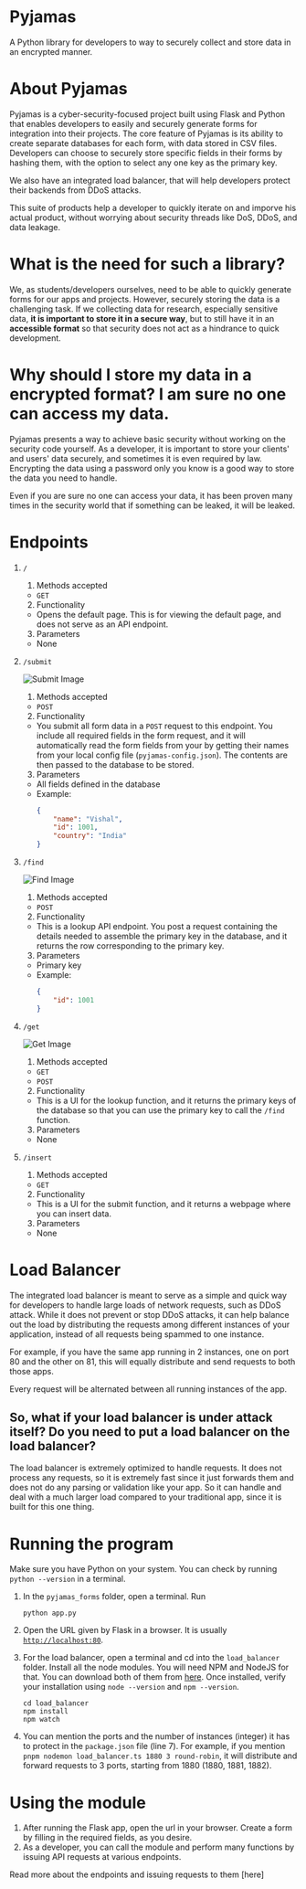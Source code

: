 # Pyjamas

A Python library for developers to way to securely collect and store data in an encrypted manner.

# About Pyjamas

Pyjamas is a cyber-security-focused project built using Flask and Python that enables developers to easily and securely generate forms for integration into their projects. The core feature of Pyjamas is its ability to create separate databases for each form, with data stored in CSV files. Developers can choose to securely store specific fields in their forms by hashing them, with the option to select any one key as the primary key.

We also have an integrated load balancer, that will help developers protect their backends from DDoS attacks.

This suite of products help a developer to quickly iterate on and imporve his actual product, without worrying about security threads like DoS, DDoS, and data leakage.

# What is the need for such a library?

We, as students/developers ourselves, need to be able to quickly generate forms for our apps and projects. However, securely storing the data is a challenging task. If we collecting data for research, especially sensitive data, **it is important to store it in a secure way**, but to still have it in an **accessible format** so that security does not act as a hindrance to quick development.

# Why should I store my data in a encrypted format? I am sure no one can access my data.

Pyjamas presents a way to achieve basic security without working on the security code yourself. As a developer, it is important to store your clients' and users' data securely, and sometimes it is even required by law. Encrypting the data using a password only you know is a good way to store the data you need to handle.

Even if you are sure no one can access your data, it has been proven many times in the security world that if something can be leaked, it will be leaked.

# Endpoints

1. `/`

    1. Methods accepted

    - `GET`

    2. Functionality

    - Opens the default page. This is for viewing the default page, and does not serve as an API endpoint.

    3. Parameters

    - None

2. `/submit`

    ![Submit  Image](./images/submit%20diagram.png)

    1. Methods accepted

    - `POST`

    2. Functionality

    - You submit all form data in a `POST` request to this endpoint. You include all required fields in the form request, and it will automatically read the form fields from your by getting their names from your local config file (`pyjamas-config.json`). The contents are then passed to the database to be stored.

    3. Parameters

    - All fields defined in the database
    - Example:
        ```json
        {
            "name": "Vishal",
            "id": 1001,
            "country": "India"
        }
        ```

3. `/find`

    ![Find  Image](./images/find%20diagram.png)

    1. Methods accepted

    - `POST`

    2. Functionality

    - This is a lookup API endpoint. You post a request containing the details needed to assemble the primary key in the database, and it returns the row corresponding to the primary key.

    3. Parameters

    - Primary key
    - Example:
        ```json
        {
            "id": 1001
        }
        ```

4. `/get`

    ![Get  Image](./images/get%20diagram.png)

    1. Methods accepted

    - `GET`
    - `POST`

    2. Functionality

    - This is a UI for the lookup function, and it returns the primary keys of the database so that you can use the primary key to call the `/find` function.

    3. Parameters

    - None

5. `/insert`

    1. Methods accepted

    - `GET`

    2. Functionality

    - This is a UI for the submit function, and it returns a webpage where you can insert data.

    3. Parameters

    - None

# Load Balancer

The integrated load balancer is meant to serve as a simple and quick way for developers to handle large loads of network requests, such as DDoS attack. While it does not prevent or stop DDoS attacks, it can help balance out the load by distributing the requests among different instances of your application, instead of all requests being spammed to one instance.

For example, if you have the same app running in 2 instances, one on port 80 and the other on 81, this will equally distribute and send requests to both those apps.

Every request will be alternated between all running instances of the app.

## So, what if your load balancer is under attack itself? Do you need to put a load balancer on the load balancer?

The load balancer is extremely optimized to handle requests. It does not process any requests, so it is extremely fast since it just forwards them and does not do any parsing or validation like your app. So it can handle and deal with a much larger load compared to your traditional app, since it is built for this one thing.

# Running the program

Make sure you have Python on your system. You can check by running `python --version` in a terminal.

1. In the `pyjamas_forms` folder, open a terminal. Run
    ```
    python app.py
    ```
2. Open the URL given by Flask in a browser. It is usually [`http://localhost:80`](http://localhost:80).

3. For the load balancer, open a terminal and cd into the `load_balancer` folder. Install all the node modules. You will need NPM and NodeJS for that. You can download both of them from [here](nodejs.org/download). Once installed, verify your installation using `node --version` and `npm --version`.
    ```
    cd load_balancer
    npm install
    npm watch
    ```
4. You can mention the ports and the number of instances (integer) it has to protect in the `package.json` file (line 7). For example, if you mention `pnpm nodemon load_balancer.ts 1880 3 round-robin`, it will distribute and forward requests to 3 ports, starting from 1880 (1880, 1881, 1882).

# Using the module

1. After running the Flask app, open the url in your browser. Create a form by filling in the required fields, as you desire.
2. As a developer, you can call the module and perform many functions by issuing API requests at various endpoints.

Read more about the endpoints and issuing requests to them [here]
